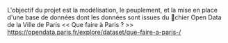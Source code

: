 L'objectif du projet est la modélisation, le peuplement, et la mise en place d'une base de
données dont les données sont issues du chier Open Data de la Ville de Paris << Que faire
à Paris ? >> https://opendata.paris.fr/explore/dataset/que-faire-a-paris-/
